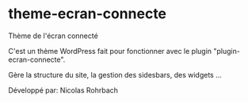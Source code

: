 # theme-ecran-connecte

Thème de l'écran connecté

C'est un thème WordPress fait pour fonctionner avec le plugin "plugin-ecran-connecte".

Gère la structure du site, la gestion des sidesbars, des widgets ...

Développé par: Nicolas Rohrbach
